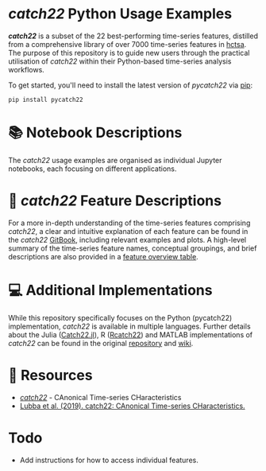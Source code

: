 # *catch22* Python Usage Examples
__*catch22*__ is a subset of the 22 best-performing time-series features, distilled from a comprehensive library of over 7000 time-series features in [hctsa](https://github.com/benfulcher/hctsa).
The purpose of this repository is to guide new users through the practical utilisation of *catch22* within their Python-based time-series
analysis workflows.

To get started, you'll need to install the latest version of *pycatch22* via [pip](https://pypi.org/project/pycatch22/):

```pip install pycatch22```

# 📚 Notebook Descriptions 
The *catch22* usage examples are organised as individual Jupyter notebooks, each focusing on different applications.


# 📖 *catch22* Feature Descriptions 
For a more in-depth understanding of the time-series features comprising *catch22*, a clear and intuitive explanation of each feature can be found in the *catch22* [GitBook](https://feature-based-time-series-analys.gitbook.io/catch22-features/), including relevant examples and plots.
A high-level summary of the time-series feature names, conceptual groupings, and brief descriptions are also provided in a [feature overview table](https://feature-based-time-series-analys.gitbook.io/catch22-features/feature-overview-table). 

# 💻 Additional Implementations 
While this repository specifically focuses on the Python (pycatch22) implementation, *catch22* is available in multiple languages. Further details about the Julia ([Catch22.jl](https://github.com/brendanjohnharris/Catch22.jl)), R ([Rcatch22](https://github.com/hendersontrent/Rcatch22)) and MATLAB implementations of *catch22* can be found in the original
[repository](https://github.com/DynamicsAndNeuralSystems/catch22) and [wiki](https://github.com/DynamicsAndNeuralSystems/catch22/wiki/Installation-and-Testing). 

# 📌 Resources 
- [*catch22*](https://github.com/DynamicsAndNeuralSystems/catch22.git) - CAnonical Time-series CHaracteristics
- [Lubba et al. (2019). catch22: CAnonical Time-series CHaracteristics.](https://link.springer.com/article/10.1007/s10618-019-00647-x)

# Todo
- Add instructions for how to access individual features.
